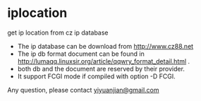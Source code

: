 iplocation
=============

get ip location from cz ip database

 * The ip database can be download from http://www.cz88.net
 * The ip db format document can be found in 
     http://lumaqq.linuxsir.org/article/qqwry_format_detail.html .
 * both db and the document are reserved by their provider.
 * It support FCGI mode if compiled with option -D FCGI.

Any question, please contact yiyuanjian@gmail.com
